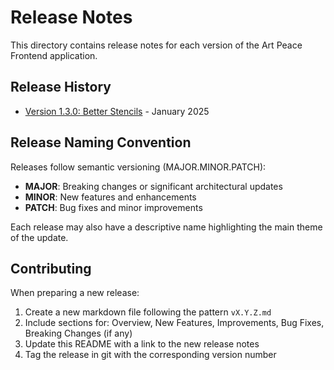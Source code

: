 # Release Notes

This directory contains release notes for each version of the Art Peace Frontend application.

## Release History

- [Version 1.3.0: Better Stencils](./v1.3.0.md) - January 2025

## Release Naming Convention

Releases follow semantic versioning (MAJOR.MINOR.PATCH):
- **MAJOR**: Breaking changes or significant architectural updates
- **MINOR**: New features and enhancements
- **PATCH**: Bug fixes and minor improvements

Each release may also have a descriptive name highlighting the main theme of the update.

## Contributing

When preparing a new release:
1. Create a new markdown file following the pattern `vX.Y.Z.md`
2. Include sections for: Overview, New Features, Improvements, Bug Fixes, Breaking Changes (if any)
3. Update this README with a link to the new release notes
4. Tag the release in git with the corresponding version number